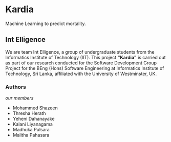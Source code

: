 # Kardia

Machine Learning to predict mortality.  

## Int Elligence

We are team Int Elligence, a group of undergraduate students from the Informatics Institute of Technology (IIT). This project **"Kardia"** is carried out as part of our research conducted for the Software Development Group Project for the BEng (Hons) Software Engineering at Informatics Institute of Technology, Sri Lanka, affiliated with the University of Westminster, UK.

### Authors

*our members*
- Mohammed Shazeen
- Thresha Herath
- Yeheni Dahanayake
- Kalani Liyanagama
- Madhuka Pulsara
- Malitha Pahasara

